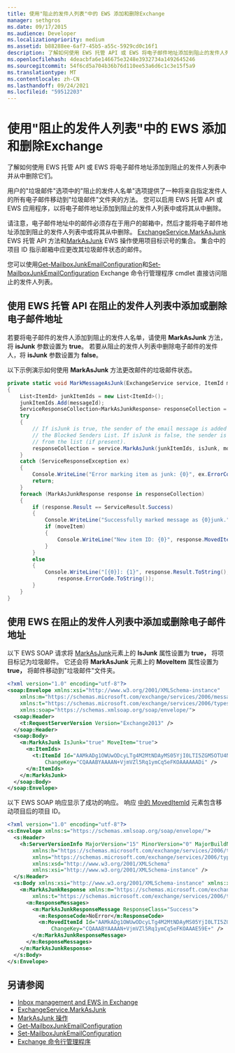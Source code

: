 ```yaml
---
title: 使用"阻止的发件人列表"中的 EWS 添加和删除Exchange
manager: sethgros
ms.date: 09/17/2015
ms.audience: Developer
ms.localizationpriority: medium
ms.assetid: b88288ee-6af7-45b5-a55c-5929cd0c16f1
description: 了解如何使用 EWS 托管 API 或 EWS 将电子邮件地址添加到阻止的发件人列表中并从中删除它们。
ms.openlocfilehash: 4deacbfa6e146675e3248e3932734a1492645246
ms.sourcegitcommit: 54f6cd5a704b36b76d110ee53a6d6c1c3e15f5a9
ms.translationtype: MT
ms.contentlocale: zh-CN
ms.lasthandoff: 09/24/2021
ms.locfileid: "59512203"
---
```

# <a name="add-and-remove-email-addresses-from-the-blocked-senders-list-by-using-ews-in-exchange"></a>使用"阻止的发件人列表"中的 EWS 添加和删除Exchange

了解如何使用 EWS 托管 API 或 EWS 将电子邮件地址添加到阻止的发件人列表中并从中删除它们。
  
用户的"垃圾邮件"选项中的"阻止的发件人名单"选项提供了一种将来自指定发件人的所有电子邮件移动到"垃圾邮件"文件夹的方法。 您可以启用 EWS 托管 API 或 EWS 应用程序，以将电子邮件地址添加到阻止的发件人列表中或将其从中删除。
  
请注意，电子邮件地址中的邮件必须存在于用户的邮箱中，然后才能将电子邮件地址添加到阻止的发件人列表中或将其从中删除。 [ExchangeService.MarkAsJunk](https://msdn.microsoft.com/library/microsoft.exchange.webservices.data.exchangeservice.markasjunk%28v=exchg.80%29.aspx) EWS 托管 API 方法和[MarkAsJunk](https://msdn.microsoft.com/library/1f71f04d-56a9-4fee-a4e7-d1034438329e%28Office.15%29.aspx) EWS 操作使用项目标识号的集合。 集合中的项目 ID 指示邮箱中应更改其垃圾邮件状态的邮件。 
  
您可以使用[Get-MailboxJunkEmailConfiguration](https://technet.microsoft.com/library/dd979784%28v=exchg.150%29.aspx)和[Set-MailboxJunkEmailConfiguration](https://technet.microsoft.com/library/dd979780%28v=exchg.150%29.aspx) Exchange 命令行管理程序 cmdlet 直接访问阻止的发件人列表。 
  
## <a name="add-an-email-address-to-or-remove-it-from-the-blocked-senders-list-by-using-the-ews-managed-api"></a>使用 EWS 托管 API 在阻止的发件人列表中添加或删除电子邮件地址
<a name="bk_AddRemoveEWSMA"> </a>

若要将电子邮件的发件人添加到阻止的发件人名单，请使用 **MarkAsJunk** 方法，将 **isJunk** 参数设置为 **true**。 若要从阻止的发件人列表中删除电子邮件的发件人，将 **isJunk** 参数设置为 **false**。
  
以下示例演示如何使用 **MarkAsJunk** 方法更改邮件的垃圾邮件状态。 
  
```cs
private static void MarkMessageAsJunk(ExchangeService service, ItemId messageId, bool isJunk, bool moveItem)
{
    List<ItemId> junkItemIds = new List<ItemId>();
    junkItemIds.Add(messageId);
    ServiceResponseCollection<MarkAsJunkResponse> responseCollection = null;
    try
    {
        // If isJunk is true, the sender of the email message is added to 
        // the Blocked Senders List. If isJunk is false, the sender is removed
        // from the list (if present).
        responseCollection = service.MarkAsJunk(junkItemIds, isJunk, moveItem);
    }
    catch (ServiceResponseException ex)
    {
        Console.WriteLine("Error marking item as junk: {0}", ex.ErrorCode);
        return;
    }
    foreach (MarkAsJunkResponse response in responseCollection)
    {
        if (response.Result == ServiceResult.Success)
        {
            Console.WriteLine("Successfully marked message as {0}junk.", isJunk ? "": "NOT ");
            if (moveItem)
            {
                Console.WriteLine("New item ID: {0}", response.MovedItemId.ToString());
            }
        }
        else
        {
            Console.WriteLine("[{0}]: {1}", response.Result.ToString(),
                response.ErrorCode.ToString());
        }
    }
}
```

## <a name="add-an-email-address-to-or-remove-it-from-the-blocked-senders-list-by-using-ews"></a>使用 EWS 在阻止的发件人列表中添加或删除电子邮件地址
<a name="bk_AddRemoveEWS"> </a>

以下 EWS SOAP 请求将 [MarkAsJunk](https://msdn.microsoft.com/library/f06bafc6-7ee3-4b2b-9fd1-7c51328f4729%28Office.15%29.aspx)元素上的 **IsJunk** 属性设置为 **true，** 将项目标记为垃圾邮件。 它还会将 **MarkAsJunk** 元素上的 **MoveItem** 属性设置为 **true，** 将邮件移动到"垃圾邮件"文件夹。
  
```XML
<?xml version="1.0" encoding="utf-8"?>
<soap:Envelope xmlns:xsi="http://www.w3.org/2001/XMLSchema-instance" 
    xmlns:m="https://schemas.microsoft.com/exchange/services/2006/messages" 
    xmlns:t="https://schemas.microsoft.com/exchange/services/2006/types" 
    xmlns:soap="https://schemas.xmlsoap.org/soap/envelope/">
  <soap:Header>
    <t:RequestServerVersion Version="Exchange2013" />
  </soap:Header>
  <soap:Body>
    <m:MarkAsJunk IsJunk="true" MoveItem="true">
      <m:ItemIds>
        <t:ItemId Id="AAMkADg1OWUwODcyLTg4M2MtNDAyMS05YjI0LTI5ZGM5OTU4Njk3YwBGAAAAAADPriAxh444TpHj2GoQxWQNBwAN+VjmVZl5Rq1ymCq5eFKOAAAAAAENAAAN+VjmVZl5Rq1ymCq5eFKOAAAAAAEuAAA=" 
            ChangeKey="CQAAABYAAAAN+VjmVZl5Rq1ymCq5eFKOAAAAAADi" />
      </m:ItemIds>
    </m:MarkAsJunk>
  </soap:Body>
</soap:Envelope>
```

以下 EWS SOAP 响应显示了成功的响应。 响应 [中的 MovedItemId](https://msdn.microsoft.com/library/7d5425ab-1e75-43d1-b801-802ff5139df6%28Office.15%29.aspx) 元素包含移动项目后的项目 ID。 
  
```XML
<?xml version="1.0" encoding="utf-8"?>
<s:Envelope xmlns:s="https://schemas.xmlsoap.org/soap/envelope/">
  <s:Header>
    <h:ServerVersionInfo MajorVersion="15" MinorVersion="0" MajorBuildNumber="712" MinorBuildNumber="22" Version="V2_3" 
        xmlns:h="https://schemas.microsoft.com/exchange/services/2006/types" 
        xmlns="https://schemas.microsoft.com/exchange/services/2006/types" 
        xmlns:xsd="http://www.w3.org/2001/XMLSchema" 
        xmlns:xsi="http://www.w3.org/2001/XMLSchema-instance" />
  </s:Header>
  <s:Body xmlns:xsi="http://www.w3.org/2001/XMLSchema-instance" xmlns:xsd="http://www.w3.org/2001/XMLSchema">
    <m:MarkAsJunkResponse xmlns:m="https://schemas.microsoft.com/exchange/services/2006/messages" 
        xmlns:t="https://schemas.microsoft.com/exchange/services/2006/types">
      <m:ResponseMessages>
        <m:MarkAsJunkResponseMessage ResponseClass="Success">
          <m:ResponseCode>NoError</m:ResponseCode>
          <m:MovedItemId Id="AAMkADg1OWUwODcyLTg4M2MtNDAyMS05YjI0LTI5ZGM5OTU4Njk3YwBGAAAAAADPriAxh444TpHj2GoQxWQNBwAN+VjmVZl5Rq1ymCq5eFKOAAAAAAEbAAAN+VjmVZl5Rq1ymCq5eFKOAAAE59DIAAA="
              ChangeKey="CQAAABYAAAAN+VjmVZl5Rq1ymCq5eFKOAAAE59E+" />
        </m:MarkAsJunkResponseMessage>
      </m:ResponseMessages>
    </m:MarkAsJunkResponse>
  </s:Body>
</s:Envelope>
```

## <a name="see-also"></a>另请参阅

- [Inbox management and EWS in Exchange](inbox-management-and-ews-in-exchange.md)   
- [ExchangeService.MarkAsJunk](https://msdn.microsoft.com/library/microsoft.exchange.webservices.data.exchangeservice.markasjunk%28v=exchg.80%29.aspx)   
- [MarkAsJunk 操作](https://msdn.microsoft.com/library/1f71f04d-56a9-4fee-a4e7-d1034438329e%28Office.15%29.aspx)   
- [Get-MailboxJunkEmailConfiguration](https://technet.microsoft.com/library/dd979784%28v=exchg.150%29.aspx)   
- [Set-MailboxJunkEmailConfiguration](https://technet.microsoft.com/library/dd979780%28v=exchg.150%29.aspx) 
- [Exchange 命令行管理程序](../management/exchange-management-shell.md)
    

